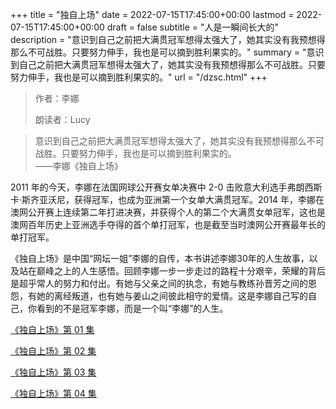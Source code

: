 +++
title = "独自上场"
date = 2022-07-15T17:45:00+00:00
lastmod = 2022-07-15T17:45:00+00:00
draft = false
subtitle = "人是一瞬间长大的"
description = "意识到自己之前把大满贯冠军想得太强大了，她其实没有我预想得那么不可战胜。只要努力伸手，我也是可以摘到胜利果实的。"
summary = "意识到自己之前把大满贯冠军想得太强大了，她其实没有我预想得那么不可战胜。只要努力伸手，我也是可以摘到胜利果实的。"
url = "/dzsc.html"
+++

> 作者：李娜
>
> 朗读者：Lucy

> 意识到自己之前把大满贯冠军想得太强大了，她其实没有我预想得那么不可战胜。只要努力伸手，我也是可以摘到胜利果实的。  
> ——李娜《独自上场》

2011 年的今天，李娜在法国网球公开赛女单决赛中 2-0 击败意大利选手弗朗西斯卡·斯齐亚沃尼，获得冠军，也成为亚洲第一个女单大满贯冠军。2014 年，李娜在澳网公开赛上连续第二年打进决赛，并获得个人的第二个大满贯女单冠军，这也是澳网百年历史上亚洲选手夺得的首个单打冠军，也是截至当时澳网公开赛最年长的单打冠军。

《独自上场》是中国“网坛一姐”李娜的自传，本书讲述李娜30年的人生故事，以及站在巅峰之上的人生感悟。回顾李娜一步一步走过的路程十分艰辛，荣耀的背后是超乎常人的努力和付出。有她与父亲之间的执念，有她与教练孙晋芳之间的恩怨，有她的离经叛道，也有她与姜山之间彼此相守的爱情。这是李娜自己写的自己，你看到的不是冠军李娜，而是一个叫“李娜”的人生。

[《独自上场》第 01 集](./dzsc-1.html)

[《独自上场》第 02 集](./dzsc-2.html)

[《独自上场》第 03 集](./dzsc-3.html)

[《独自上场》第 04 集](./dzsc-4.html)
